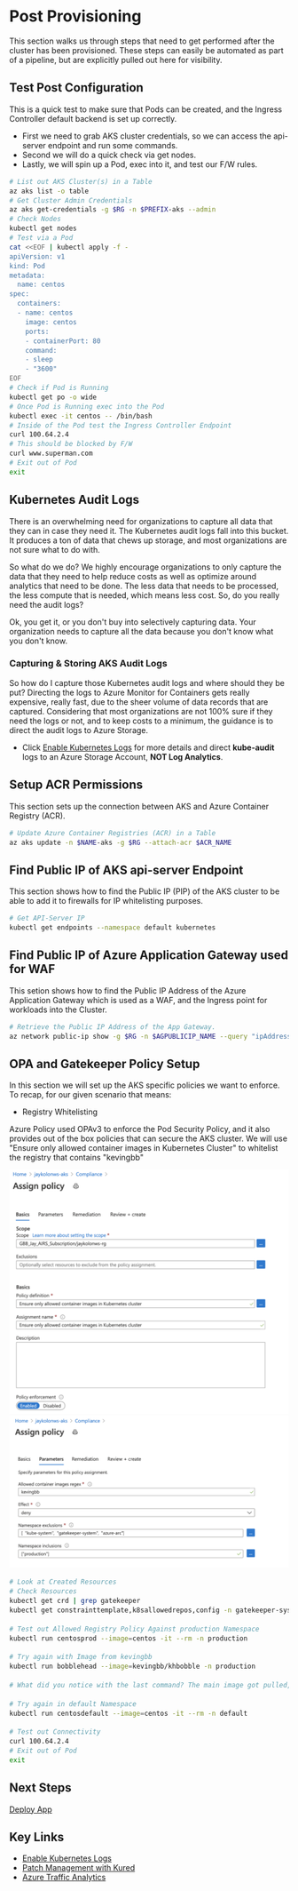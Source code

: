 # Post Provisioning

This section walks us through steps that need to get performed after the cluster has been provisioned. These steps can easily be automated as part of a pipeline, but are explicitly pulled out here for visibility.

## Test Post Configuration

This is a quick test to make sure that Pods can be created, and the Ingress Controller default backend is set up correctly.

- First we need to grab AKS cluster credentials, so we can access the api-server endpoint and run some commands.
- Second we will do a quick check via get nodes.
- Lastly, we will spin up a Pod, exec into it, and test our F/W rules.

```bash
# List out AKS Cluster(s) in a Table
az aks list -o table
# Get Cluster Admin Credentials
az aks get-credentials -g $RG -n $PREFIX-aks --admin
# Check Nodes
kubectl get nodes
# Test via a Pod
cat <<EOF | kubectl apply -f -
apiVersion: v1
kind: Pod
metadata:
  name: centos
spec:
  containers:
  - name: centos
    image: centos
    ports:
    - containerPort: 80
    command:
    - sleep
    - "3600"
EOF
# Check if Pod is Running
kubectl get po -o wide
# Once Pod is Running exec into the Pod
kubectl exec -it centos -- /bin/bash
# Inside of the Pod test the Ingress Controller Endpoint
curl 100.64.2.4
# This should be blocked by F/W
curl www.superman.com
# Exit out of Pod
exit
```

## Kubernetes Audit Logs

There is an overwhelming need for organizations to capture all data that they can in case they need it. The Kubernetes audit logs fall into this bucket. It produces a ton of data that chews up storage, and most organizations are not sure what to do with.

So what do we do? We highly encourage organizations to only capture the data that they need to help reduce costs as well as optimize around analytics that need to be done. The less data that needs to be processed, the less compute that is needed, which means less cost. So, do you really need the audit logs?

Ok, you get it, or you don't buy into selectively capturing data. Your organization needs to capture all the data because you don't know what you don't know.

### Capturing & Storing AKS Audit Logs

So how do I capture those Kubernetes audit logs and where should they be put? Directing the logs to Azure Monitor for Containers gets really expensive, really fast, due to the sheer volume of data records that are captured. Considering that most organizations are not 100% sure if they need the logs or not, and to keep costs to a minimum, the guidance is to direct the audit logs to Azure Storage.

- Click [Enable Kubernetes Logs](https://docs.microsoft.com/en-us/azure/aks/view-master-logs) for more details and direct **kube-audit** logs to an Azure Storage Account, **NOT Log Analytics**.

## Setup ACR Permissions

This section sets up the connection between AKS and Azure Container Registry (ACR).

```bash
# Update Azure Container Registries (ACR) in a Table
az aks update -n $NAME-aks -g $RG --attach-acr $ACR_NAME
```

## Find Public IP of AKS api-server Endpoint

This section shows how to find the Public IP (PIP) of the AKS cluster to be able to add it to firewalls for IP whitelisting purposes.

```bash
# Get API-Server IP
kubectl get endpoints --namespace default kubernetes
```

## Find Public IP of Azure Application Gateway used for WAF

This setion shows how to find the Public IP Address of the Azure Application Gateway which is used as a WAF, and the Ingress point for workloads into the Cluster.

```bash
# Retrieve the Public IP Address of the App Gateway.
az network public-ip show -g $RG -n $AGPUBLICIP_NAME --query "ipAddress" -o tsv
```

## OPA and Gatekeeper Policy Setup

In this section we will set up the AKS specific policies we want to enforce. To recap, for our given scenario that means:

- Registry Whitelisting

Azure Policy used OPAv3 to enforce the Pod Security Policy, and it also provides out of the box policies that can secure the AKS cluster. We will use "Ensure only allowed container images in Kubernetes Cluster" to whitelist the registry that contains "kevingbb"

![Assign Policy](img/opa_1.png)
![Policy Parameters](img/opa_2.png)

```bash
# Look at Created Resources
# Check Resources
kubectl get crd | grep gatekeeper
kubectl get constrainttemplate,k8sallowedrepos,config -n gatekeeper-system

# Test out Allowed Registry Policy Against production Namespace
kubectl run centosprod --image=centos -it --rm -n production

# Try again with Image from kevingbb
kubectl run bobblehead --image=kevingbb/khbobble -n production

# What did you notice with the last command? The main image got pulled, but the sidecar images did not :).

# Try again in default Namespace
kubectl run centosdefault --image=centos -it --rm -n default

# Test out Connectivity
curl 100.64.2.4
# Exit out of Pod
exit
```

## Next Steps

[Deploy App](/deploy-app/README.md)

## Key Links

- [Enable Kubernetes Logs](https://docs.microsoft.com/en-us/azure/aks/view-master-logs)
- [Patch Management with Kured](https://docs.microsoft.com/en-us/azure/aks/node-updates-kured)
- [Azure Traffic Analytics](https://docs.microsoft.com/en-us/azure/network-watcher/traffic-analytics)

